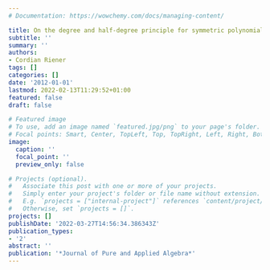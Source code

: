 ```yaml
---
# Documentation: https://wowchemy.com/docs/managing-content/

title: On the degree and half-degree principle for symmetric polynomials
subtitle: ''
summary: ''
authors:
- Cordian Riener
tags: []
categories: []
date: '2012-01-01'
lastmod: 2022-02-13T11:29:52+01:00
featured: false
draft: false

# Featured image
# To use, add an image named `featured.jpg/png` to your page's folder.
# Focal points: Smart, Center, TopLeft, Top, TopRight, Left, Right, BottomLeft, Bottom, BottomRight.
image:
  caption: ''
  focal_point: ''
  preview_only: false

# Projects (optional).
#   Associate this post with one or more of your projects.
#   Simply enter your project's folder or file name without extension.
#   E.g. `projects = ["internal-project"]` references `content/project/deep-learning/index.md`.
#   Otherwise, set `projects = []`.
projects: []
publishDate: '2022-03-27T14:56:34.386343Z'
publication_types:
- '2'
abstract: ''
publication: '*Journal of Pure and Applied Algebra*'
---
```

